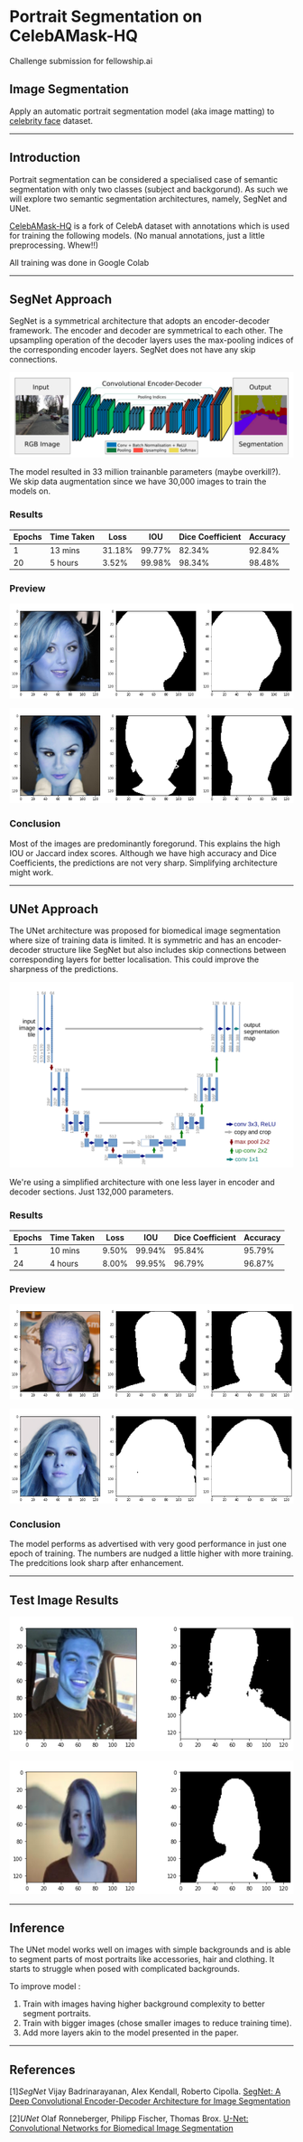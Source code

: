 # Portrait Segmentation on CelebAMask-HQ
Challenge submission for fellowship.ai 

## Image Segmentation
Apply an automatic portrait segmentation model (aka image matting) to [celebrity face](http://mmlab.ie.cuhk.edu.hk/projects/CelebA.html) dataset.


---


## Introduction

Portrait segmentation can be considered a specialised case of semantic segmentation with only two classes (subject and backgorund). As such we will explore two semantic segmentation architectures, namely, SegNet and UNet.

[CelebAMask-HQ](https://github.com/switchablenorms/CelebAMask-HQ) is a fork of CelebA dataset with annotations which is used for training the following models. (No manual annotations, just a little preprocessing. Whew!!)

All training was done in Google Colab

---


## SegNet Approach

SegNet is a symmetrical architecture that adopts an encoder-decoder framework. The encoder and decoder are symmetrical to each other. The upsampling operation of the decoder layers uses the max-pooling indices of the corresponding encoder layers. SegNet does not have any skip connections.

![SegNet Architecture](https://github.com/Vishaal-MK/Portrait-Segmentation-on-CelebA/blob/master/Images/SegNet%20Architecture.png)

The model resulted in 33 million trainanble parameters (maybe overkill?). We skip data augmentation since we have 30,000 images to train the models on.

### Results

| Epochs | Time Taken | Loss   | IOU    | Dice Coefficient | Accuracy |
|--------|------------|--------|--------|------------------|----------|
| 1      | 13 mins    | 31.18% | 99.77% | 82.34%           | 92.84%   |
| 20     | 5 hours    | 3.52%  | 99.98% | 98.34%           | 98.48%   |

### Preview

![SegNet Output 1](https://github.com/Vishaal-MK/Portrait-Segmentation-on-CelebA/blob/master/Images/SegNet%201.png)

![SegNet Output 2](https://github.com/Vishaal-MK/Portrait-Segmentation-on-CelebA/blob/master/Images/SegNet%202.png)

### Conclusion

Most of the images are predominantly foregorund. This explains the high IOU or Jaccard index scores. Although we have high accuracy and Dice Coefficients, the predictions are not very sharp. Simplifying architecture might work.


---


## UNet Approach

The UNet architecture was proposed for biomedical image segmentation where size of training data is limited. It is symmetric and has an encoder-decoder structure like SegNet but also includes skip connections between corresponding layers for better localisation. This could improve the sharpness of the predictions.

![UNet Architecture](https://github.com/Vishaal-MK/Portrait-Segmentation-on-CelebA/blob/master/Images/UNet%20Architecture.png)

We're using a simplified architecture with one less layer in encoder and decoder sections. Just 132,000 parameters.

### Results

| Epochs | Time Taken | Loss   | IOU    | Dice Coefficient | Accuracy |
|--------|------------|--------|--------|------------------|----------|
| 1      | 10 mins    | 9.50%  | 99.94% | 95.84%           | 95.79%   |
| 24     | 4 hours    | 8.00%  | 99.95% | 96.79%           | 96.87%   |

### Preview

![UNet Output 1](https://github.com/Vishaal-MK/Portrait-Segmentation-on-CelebA/blob/master/Images/UNet%201.png)

![UNet Output 2](https://github.com/Vishaal-MK/Portrait-Segmentation-on-CelebA/blob/master/Images/UNet%202.png)

### Conclusion

The model performs as advertised with very good performance in just one epoch of training. The numbers are nudged a little higher with more training. The predcitions look sharp after enhancement.

---

## Test Image Results

![Test 1](https://github.com/Vishaal-MK/Portrait-Segmentation-on-CelebA/blob/master/Images/Result1.png)

![Test 2](https://github.com/Vishaal-MK/Portrait-Segmentation-on-CelebA/blob/master/Images/Result2.png)

---

## Inference

The UNet model works well on images with simple backgrounds and is able to segment parts of most portraits like accessories, hair and clothing. It starts to struggle when posed with complicated backgrounds.

To improve model :
1. Train with images having higher background complexity to better segment portraits.
2. Train with bigger images (chose smaller images to reduce training time).
3. Add more layers akin to the model presented in the paper.

---

## References

[1]*SegNet* Vijay Badrinarayanan, Alex Kendall, Roberto Cipolla. [SegNet: A Deep Convolutional Encoder-Decoder Architecture for Image Segmentation](https://arxiv.org/pdf/1511.00561.pdf)

[2]*UNet* Olaf Ronneberger, Philipp Fischer, Thomas Brox. [U-Net: Convolutional Networks for Biomedical Image Segmentation](https://arxiv.org/pdf/1505.04597.pdf)
